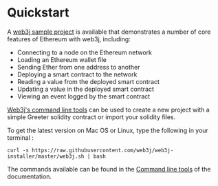 Quickstart
==========

A [web3j sample project](https://github.com/web3j/sample-project-gradle) is available that demonstrates a number of core features of Ethereum with web3j, including:

-   Connecting to a node on the Ethereum network
-   Loading an Ethereum wallet file
-   Sending Ether from one address to another
-   Deploying a smart contract to the network
-   Reading a value from the deployed smart contract
-   Updating a value in the deployed smart contract
-   Viewing an event logged by the smart contract

[Web3j's command line tools](command_line_tools.md) can be used to create a new project with a simple Greeter solidity contract or import your solidity files.

To get the latest version on Mac OS or Linux, type the following in your terminal :

`curl -s https://raw.githubusercontent.com/web3j/web3j-installer/master/web3j.sh | bash`

The commands available can be found in the [Command line tools](command_line_tools.md) of the documentation.

